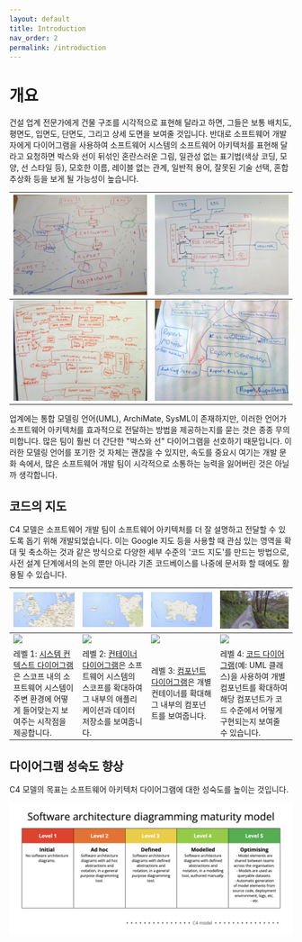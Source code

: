```yaml
---
layout: default
title: Introduction
nav_order: 2
permalink: /introduction
---
```


# 개요

건설 업계 전문가에게 건물 구조를 시각적으로 표현해 달라고 하면, 그들은 보통 배치도, 평면도, 입면도, 단면도, 그리고 상세 도면을 보여줄 것입니다.
반대로 소프트웨어 개발자에게 다이어그램을 사용하여 소프트웨어 시스템의 소프트웨어 아키텍처를 표현해 달라고 요청하면 박스와 선이 뒤섞인 혼란스러운 그림, 일관성 없는 표기법(색상 코딩, 모양, 선 스타일 등), 모호한 이름, 레이블 없는 관계, 일반적 용어, 잘못된 기술 선택, 혼합 추상화 등을 보게 될 가능성이 높습니다.

| [![소프트웨어 아키텍처 스케치](/images/sketch-1.jpg)](/images/sketch-1.jpg) | [![소프트웨어 아키텍처 스케치](/images/sketch-2.jpg)](/images/sketch-2.jpg) |
| --------------------------------------------------------------------------- | --------------------------------------------------------------------------- |
| [![소프트웨어 아키텍처 스케치](/images/sketch-3.jpg)](/images/sketch-3.jpg) | [![소프트웨어 아키텍처 스케치](/images/sketch-4.jpg)](/images/sketch-4.jpg) |

업계에는 통합 모델링 언어(UML), ArchiMate, SysML이 존재하지만, 이러한 언어가 소프트웨어 아키텍처를 효과적으로 전달하는 방법을 제공하는지를 묻는 것은 종종 무의미합니다. 많은 팀이 훨씬 더 간단한 "박스와 선" 다이어그램을 선호하기 때문입니다. 이러한 모델링 언어를 포기한 것 자체는 괜찮을 수 있지만, 속도를 중요시 여기는 개발 문화 속에서, 많은 소프트웨어 개발 팀이 시각적으로 소통하는 능력을 잃어버린 것은 아닐까 생각합니다.

## 코드의 지도

C4 모델은 소프트웨어 개발 팀이 소프트웨어 아키텍처를 더 잘 설명하고 전달할 수 있도록 돕기 위해 개발되었습니다. 이는 Google 지도 등을 사용할 때 관심 있는 영역을 확대 및 축소하는 것과 같은 방식으로 다양한 세부 수준의 '코드 지도'를 만드는 방법으로, 사전 설계 단계에서의 논의 뿐만 아니라 기존 코드베이스를 나중에 문서화 할 때에도 활용될 수 있습니다.

| [![](/images/map-4.jpg)](/images/map-4.jpg)                                                                                                                  | [![](/images/map-3.jpg)](/images/map-3.jpg)                                                                                                     | [![](/images/map-2.jpg)](/images/map-2.jpg)                                                                      | [![](/images/map-1.jpg)](/images/map-1.jpg)                                                                                                                       |
| ------------------------------------------------------------------------------------------------------------------------------------------------------------ | ----------------------------------------------------------------------------------------------------------------------------------------------- | ---------------------------------------------------------------------------------------------------------------- | ----------------------------------------------------------------------------------------------------------------------------------------------------------------- |
| [![](https://static.structurizr.com/workspace/36141/diagrams/SystemContext.png)](/diagrams/system-context)                                                   | [![](https://static.structurizr.com/workspace/36141/diagrams/Containers.png)](/diagrams/container)                                              | [![](https://static.structurizr.com/workspace/36141/diagrams/Components.png)](/diagrams/component)               | [![](https://static.structurizr.com/workspace/36141/diagrams/MainframeBankingSystemFacade.png)](/diagrams/code)                                                   |
| 레벨 1: [시스템 컨텍스트 다이어그램](/diagrams/system-context)은 스코프 내의 소프트웨어 시스템이 주변 환경에 어떻게 들어맞는지 보여주는 시작점을 제공합니다. | 레벨 2: [컨테이너 다이어그램](/diagrams/container)은 소프트웨어 시스템의 스코프를 확대하여 그 내부의 애플리케이션과 데이터 저장소를 보여줍니다. | 레벨 3: [컴포넌트 다이어그램](<(/diagrams/component)>)은 개별 컨테이너를 확대해 그 내부의 컴포넌트를 보여줍니다. | 레벨 4: [코드 다이어그램](/diagrams/code)(예: UML 클래스)을 사용하여 개별 컴포넌트를 확대하여 해당 컴포넌트가 코드 수준에서 어떻게 구현되는지 보여줄 수 있습니다. |

## 다이어그램 성숙도 향상

C4 모델의 목표는 소프트웨어 아키텍처 다이어그램에 대한 성숙도를 높이는 것입니다.

[![](/images/software-architecture-diagramming-maturity-model.png)](/images/software-architecture-diagramming-maturity-model.png)

<script type="application/javascript" src="https://code.jquery.com/jquery-3.7.1.slim.min.js"></script>
<script type="application/javascript" src="/assets/c4model.js"></script>
